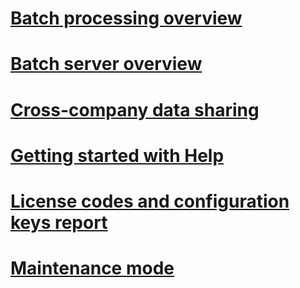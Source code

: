 # [Batch processing overview](batch-processing-overview.md)
# [Batch server overview](batch-server-overview.md)
# [Cross-company data sharing](cross-company-data-sharing.md)
# [Getting started with Help](help-get-started.md)
# [License codes and configuration keys report](license-codes-configuration-keys-report.md)
# [Maintenance mode](maintenance-mode.md)
